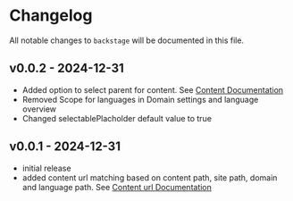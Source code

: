 # Changelog

All notable changes to `backstage` will be documented in this file.

## v0.0.2 - 2024-12-31

- Added option to select parent for content. See [Content Documentation](docs/01-content.md)
- Removed Scope for languages in Domain settings and language overview
- Changed selectablePlacholder default value to true

## v0.0.1 - 2024-12-31

- initial release
- added content url matching based on content path, site path, domain and language path. See [Content url Documentation](docs/04-urls.md)